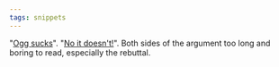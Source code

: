 ```yaml
---
tags: snippets
---
```


"[Ogg sucks](http://ffmpeg.org/%7Emru/hardwarebug.org/2010/03/03/ogg-objections/index.html)". "[No it doesn't!](http://people.xiph.org/~xiphmont/lj-pseudocut/o-response-1.html#1)". Both sides of the argument too long and boring to read, especially the rebuttal.
